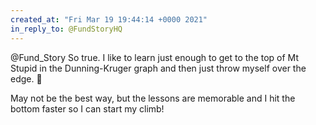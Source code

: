 ```yaml
---
created_at: "Fri Mar 19 19:44:14 +0000 2021"
in_reply_to: @FundStoryHQ
---
```


@Fund_Story So true. I like to learn just enough to get to the top of Mt Stupid in the Dunning-Kruger graph and then just throw myself over the edge. 🤣

May not be the best way, but the lessons are memorable and I hit the bottom faster so I can start my climb!